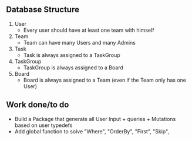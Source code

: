 ## Database Structure

1. User
   - Every user should have at least one team with himself
2. Team
   - Team can have many Users and many Admins
3. Task
   - Task is always assigned to a TaskGroup
4. TaskGroup
   - TaskGroup is always assigned to a Board
5. Board
   - Board is always assigned to a Team (even if the Team only has one User)

## Work done/to do

- Build a Package that generate all User Input + queries + Mutations based on user typedefs
- Add global function to solve "Where", "OrderBy", "First", "Skip",
